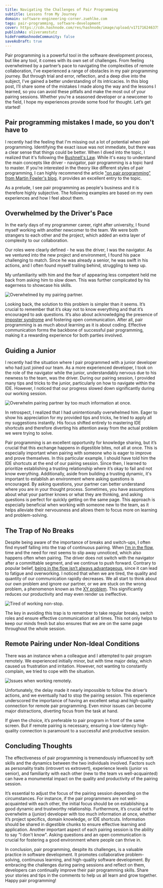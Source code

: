 ```yaml
---
title: Navigating the Challenges of Pair Programming
subtitle: Lessons from My Journey
domain: software-engineering-corner.zuehlke.com
tags: pair-programming, software-development
cover: https://cdn.hashnode.com/res/hashnode/image/upload/v1717162463753/6mZkSMtlz.png?auto=format
publishAs: oliveramstutz
hideFromHashnodeCommunity: false
saveAsDraft: true
---
```


Pair programming is a powerful tool in the software development process, but like any tool, it comes with its own set of challenges. From feeling overwhelmed by a partner’s pace to navigating the complexities of remote collaboration, I’ve experienced a range of obstacles in my pair programming journey. But through trial and error, reflection, and a deep dive into the subject, I’ve gained a better understanding of its intricacies. In this blog post, I’ll share some of the mistakes I made along the way and the lessons I learned, so you can avoid these pitfalls and make the most out of your pairing sessions. Whether you’re a seasoned developer or a newcomer to the field, I hope my experiences provide some food for thought. Let’s get started!


## Pair programming mistakes I made, so you don't have to
I recently had the feeling that I'm missing out a lot of potential when pair programming. Identifying the exact issue was not immediate, but there was a clear sense that things could be better. When I dived into the topic, I realized that it's following the [Bushnell's Law](https://en.wikipedia.org/wiki/Bushnell%27s%5FLaw). While it's easy to understand the main concepts like driver - navigator, pair programming is a topic hard to master. If you're interested in the theory like different styles of pair programming, I can highly recommend the article ["on pair programming" from Martin Fowler's blog](https://martinfowler.com/articles/on-pair-programming.html), it provides an excellent entry to the topic. 

As a prelude, I see pair programming as people's business and it is therefore highly subjective. The following examples are based on my own experiences and how I feel about them. 


## Overwhelmed by the Driver's Pace
In the early days of my programmer career, right after university, I found myself working with another newcomer to the team. We were both strangers to each other and the project, which added an extra layer of complexity to our collaboration.

Our roles were clearly defined - he was the driver, I was the navigator. As we ventured into the new project and environment, I found his pace challenging to match. Since he was already a senior, he was swift in his actions, and I often found myself trailing behind, struggling to keep up.

My unfamiliarity with him and the fear of appearing less competent held me back from asking him to slow down. This was further complicated by his eagerness to showcase his skills.

![Overwhelmed by my pairing partner.](https://cdn.hashnode.com/res/hashnode/image/upload/v1717162511151/JGYtq53Fe.png?auto=format)

Looking back, the solution to this problem is simpler than it seems. It’s crucial to remember that it’s okay not to know everything and that it’s encouraged to ask questions. It’s also about acknowledging the presence of [imposter syndrome](https://en.wikipedia.org/wiki/Impostor%5Fsyndrome) and fostering open communication. After all, pair programming is as much about learning as it is about coding. Effective communication forms the backbone of successful pair programming, making it a rewarding experience for both parties involved.


## Guiding a Junior
I recently had the situation where I pair programmed with a junior developer who had just joined our team. As a more experienced developer, I took on the role of the navigator while the junior, understandably nervous due to his newness to the team, was the driver. During our pairing session, I provided many tips and tricks to the junior, particularly on how to navigate within the IDE. However, I noticed that our progress slowed down significantly during our working session.

![Overwhelm pairing partner by too much information at once.](https://cdn.hashnode.com/res/hashnode/image/upload/v1717162545198/GpNEeu3tg.png?auto=format)

In retrospect, I realized that I had unintentionally overwhelmed him. Eager to show his appreciation for my provided tips and tricks, he tried to apply all my suggestions instantly. His focus shifted entirely to mastering IDE shortcuts and therefore diverting his attention away from the actual problem we were trying to solve.

Pair programming is an excellent opportunity for knowledge sharing, but it’s crucial that this exchange happens in digestible bites, not all at once. This is especially important when pairing with someone who is eager to improve and prove themselves. In this particular example, I should have told him the IDE shortcuts at the end of our pairing session. Since then, I learned to prioritize establishing a trusting relationship where it’s okay to fail and not know everything. Additionally, aside from building a trusting dynamic, it's important to establish an environment where asking questions is encouraged. By asking questions, your partner can better understand where you are in your thought process. Sometimes, you have assumptions about what your partner knows or what they are thinking, and asking questions is perfect for quickly getting on the same page. This approach is especially beneficial when working with someone new to the team, as it helps alleviate their nervousness and allows them to focus more on learning and problem-solving.


## The Trap of No Breaks
Despite being aware of the importance of breaks and switch-ups, I often find myself falling into the trap of continuous pairing. When [I’m in the flow](https://en.wikipedia.org/wiki/Flow%5F(psychology)#:~:text=The%20flow%20state,abilities.%22%5B4%5D), time and the need for rest seems to slip away unnoticed, which also happens often when pairing. The driver does not switch with the navigator after a committable segment, and we continue to push forward. Contrary to popular belief, [being in the flow isn’t always advantageous](https://en.wikipedia.org/wiki/Flow%5F(psychology)#:~:text=In%20some%20cases,on%20attentional%20abilities.), since it can lead to fatigue and overworking. I noticed that when we are tired, the quality and quantity of our communication rapidly decreases. We all start to think about our own problem and ignore our partner, or we are stuck on the wrong problem, a phenomenon known as the [XY problem](https://en.wikipedia.org/wiki/XY%5Fproblem). This significantly reduces our productivity and may even render us ineffective.

![Tired of working non-stop.](https://cdn.hashnode.com/res/hashnode/image/upload/v1717162596435/FRNbO6MkS.png?auto=format)

The key in avoiding this trap is to remember to take regular breaks, switch roles and ensure effective communication at all times. This not only helps to keep our minds fresh but also ensures that we are on the same page throughout the whole session.


## Remote Pairing under Non-Ideal Conditions
There was an instance when a colleague and I attempted to pair program remotely. We experienced initially minor, but with time major delay, which caused us frustration and irritation. However, not wanting to constantly complain, we tried to cope with the situation.

![Issues when working remotely.](https://cdn.hashnode.com/res/hashnode/image/upload/v1717162575632/jl%5F2eYy7A.png?auto=format)

Unfortunately, the delay made it nearly impossible to follow the driver’s actions, and we eventually had to stop the pairing session. This experience underscored the importance of having an excellent setup and high-quality connection for remote pair programming. Even minor issues can become major distractions, diverting focus from the task at hand.

If given the choice, it’s preferable to pair program in front of the same screen. But if remote pairing is necessary, ensuring a low-latency high-quality connection is paramount to a successful and productive session.


## Concluding Thoughts
The effectiveness of pair programming is tremendously influenced by soft skills and the dynamics between the two individuals involved. Factors such as personality traits (introvert vs extrovert), experience levels (junior vs senior), and familiarity with each other (new to the team vs well-acquainted) can have a monumental impact on the quality and productivity of the pairing session.

It’s essential to adjust the focus of the pairing session depending on the circumstances. For instance, if the pair programmers are not well-acquainted with each other, the initial focus should be on establishing a good dynamic and trustworthy relationship. Furthermore, it’s crucial not to overwhelm a (junior) developer with too much information at once, whether it’s project specifics, domain knowledge, or IDE shortcuts. Information should be shared in digestible chunks to ensure effective learning and application. Another important aspect of each pairing session is the ability to say "I don't know". Asking questions and an open communication is crucial for fostering a good environment where people can thrive in.

In conclusion, pair programming, despite its challenges, is a valuable practice in software development. It promotes collaborative problem-solving, continuous learning, and high-quality software development. By embracing the challenges during paring sessions and reflect on them, developers can continually improve their pair programming skills. Share your stories and tips in the comments to help us all learn and grow together. Happy pair programming!
